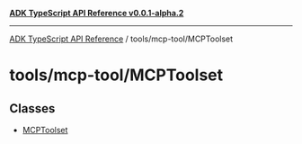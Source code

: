 [**ADK TypeScript API Reference v0.0.1-alpha.2**](../../../README.md)

***

[ADK TypeScript API Reference](../../../modules.md) / tools/mcp-tool/MCPToolset

# tools/mcp-tool/MCPToolset

## Classes

- [MCPToolset](classes/MCPToolset.md)
